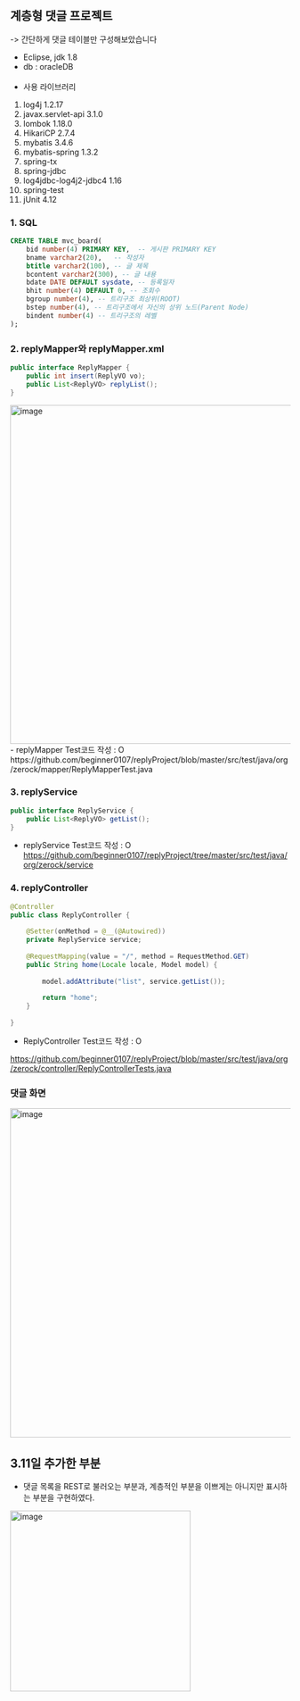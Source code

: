 <h2>계층형 댓글 프로젝트</h2>

-> 간단하게 댓글 테이블만 구성해보았습니다<br>
- Eclipse, jdk 1.8
- db : oracleDB<br><br>
- 사용 라이브러리
1. log4j 1.2.17
2. javax.servlet-api 3.1.0
3. lombok 1.18.0
4. HikariCP 2.7.4
5. mybatis 3.4.6
6. mybatis-spring 1.3.2
7. spring-tx 
8. spring-jdbc
9. log4jdbc-log4j2-jdbc4 1.16
10. spring-test
11. jUnit 4.12

<h3>1. SQL</h3>

```sql
CREATE TABLE mvc_board(
	bid number(4) PRIMARY KEY,  -- 게시판 PRIMARY KEY 
	bname varchar2(20),   -- 작성자
	btitle varchar2(100), -- 글 제목
	bcontent varchar2(300), -- 글 내용
	bdate DATE DEFAULT sysdate, -- 등록일자
	bhit number(4) DEFAULT 0, -- 조회수 
	bgroup number(4), -- 트리구조 최상위(ROOT)
	bstep number(4), -- 트리구조에서 자신의 상위 노드(Parent Node)
	bindent number(4) -- 트리구조의 레벨
);
```

<h3>2. replyMapper와 replyMapper.xml</h3>

```java
public interface ReplyMapper {
	public int insert(ReplyVO vo);
	public List<ReplyVO> replyList(); 
}
```
<img width="607" alt="image" src="https://user-images.githubusercontent.com/81161819/157589049-1e9294a2-0fc4-429f-bbb0-05981815177f.png">
- replyMapper Test코드 작성 : O<br>
https://github.com/beginner0107/replyProject/blob/master/src/test/java/org/zerock/mapper/ReplyMapperTest.java
<h3>3. replyService </h3>

```java
public interface ReplyService {
	public List<ReplyVO> getList();
}
```
- replyService Test코드 작성 : O
https://github.com/beginner0107/replyProject/tree/master/src/test/java/org/zerock/service
<h3>4. replyController </h3>

```java
@Controller
public class ReplyController {
	
	@Setter(onMethod = @__(@Autowired))
	private ReplyService service;
	
	@RequestMapping(value = "/", method = RequestMethod.GET)
	public String home(Locale locale, Model model) {
		
		model.addAttribute("list", service.getList());
		
		return "home";
	}
	
}
```
- ReplyController Test코드 작성 : O<br>

https://github.com/beginner0107/replyProject/blob/master/src/test/java/org/zerock/controller/ReplyControllerTests.java
<h3>댓글 화면</h3>
<img width="590" alt="image" src="https://user-images.githubusercontent.com/81161819/157589597-9b5b47b1-9649-4de2-9f86-1c518622cbe3.png">

<h2>3.11일 추가한 부분</h2>

* 댓글 목록을 REST로 불러오는 부분과, 계층적인 부분을 이쁘게는 아니지만 표시하는 부분을 구현하였다.

<img width="324" alt="image" src="https://user-images.githubusercontent.com/81161819/157804901-d76c9b92-ebfd-4994-bfb5-27f8036fca21.png">

